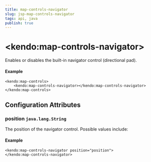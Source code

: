 ```yaml
---
title: map-controls-navigator
slug: jsp-map-controls-navigator
tags: api, java
publish: true
---
```


# \<kendo:map-controls-navigator\>

Enables or disables the built-in navigator control (directional pad).

#### Example
    <kendo:map-controls>
        <kendo:map-controls-navigator></kendo:map-controls-navigator>
    </kendo:map-controls>

## Configuration Attributes

### position `java.lang.String`

The position of the navigator control. Possible values include:

#### Example
    <kendo:map-controls-navigator position="position">
    </kendo:map-controls-navigator>

 
